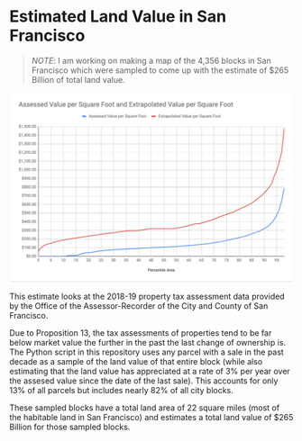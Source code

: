 # Estimated Land Value in San Francisco

> *NOTE*: I am working on making a map of the 4,356 blocks in San Francisco
> which were sampled to come up with the estimate of $265 Billion of total
> land value.

![Land Value Per Square Foot by Block](./sf_land_value_per_square_foot.png)

This estimate looks at the 2018-19 property tax assessment data provided by
the Office of the Assessor-Recorder of the City and County of San Francisco.

Due to Proposition 13, the tax assessments of properties tend to be far
below market value the further in the past the last change of ownership is.
The Python script in this repository uses any parcel with a sale in the past
decade as a sample of the land value of that entire block (while also
estimating that the land value has appreciated at a rate of 3% per year over
the assesed value since the date of the last sale). This accounts for only
13% of all parcels but includes nearly 82% of all city blocks.

These sampled blocks have a total land area of 22 square miles (most of the
habitable land in San Francisco) and estimates a total land value of $265
Billion for those sampled blocks.
